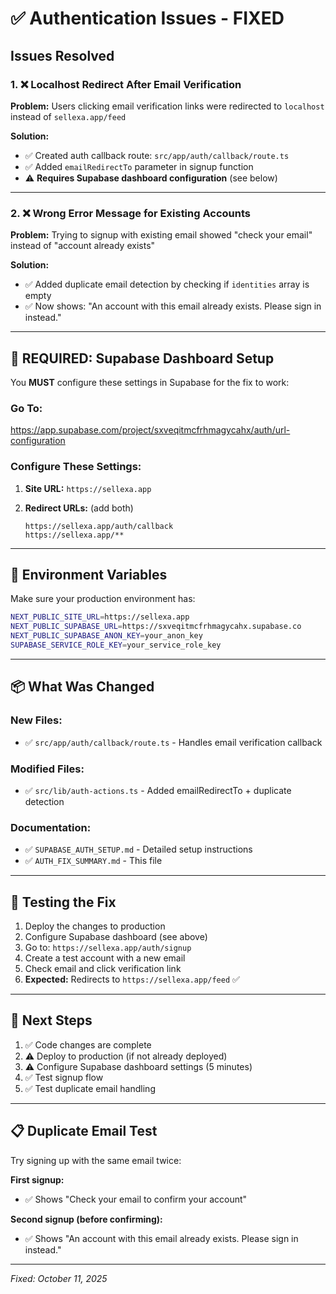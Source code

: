# ✅ Authentication Issues - FIXED

## Issues Resolved

### 1. ❌ Localhost Redirect After Email Verification

**Problem:** Users clicking email verification links were redirected to `localhost` instead of `sellexa.app/feed`

**Solution:**

- ✅ Created auth callback route: `src/app/auth/callback/route.ts`
- ✅ Added `emailRedirectTo` parameter in signup function
- ⚠️ **Requires Supabase dashboard configuration** (see below)

---

### 2. ❌ Wrong Error Message for Existing Accounts

**Problem:** Trying to signup with existing email showed "check your email" instead of "account already exists"

**Solution:**

- ✅ Added duplicate email detection by checking if `identities` array is empty
- ✅ Now shows: "An account with this email already exists. Please sign in instead."

---

## 🚨 REQUIRED: Supabase Dashboard Setup

You **MUST** configure these settings in Supabase for the fix to work:

### Go To:

https://app.supabase.com/project/sxveqitmcfrhmagycahx/auth/url-configuration

### Configure These Settings:

1. **Site URL:** `https://sellexa.app`

2. **Redirect URLs:** (add both)
   ```
   https://sellexa.app/auth/callback
   https://sellexa.app/**
   ```

---

## 🔧 Environment Variables

Make sure your production environment has:

```bash
NEXT_PUBLIC_SITE_URL=https://sellexa.app
NEXT_PUBLIC_SUPABASE_URL=https://sxveqitmcfrhmagycahx.supabase.co
NEXT_PUBLIC_SUPABASE_ANON_KEY=your_anon_key
SUPABASE_SERVICE_ROLE_KEY=your_service_role_key
```

---

## 📦 What Was Changed

### New Files:

- ✅ `src/app/auth/callback/route.ts` - Handles email verification callback

### Modified Files:

- ✅ `src/lib/auth-actions.ts` - Added emailRedirectTo + duplicate detection

### Documentation:

- ✅ `SUPABASE_AUTH_SETUP.md` - Detailed setup instructions
- ✅ `AUTH_FIX_SUMMARY.md` - This file

---

## 🧪 Testing the Fix

1. Deploy the changes to production
2. Configure Supabase dashboard (see above)
3. Go to: `https://sellexa.app/auth/signup`
4. Create a test account with a new email
5. Check email and click verification link
6. **Expected:** Redirects to `https://sellexa.app/feed` ✅

---

## 🔄 Next Steps

1. ✅ Code changes are complete
2. ⚠️ Deploy to production (if not already deployed)
3. ⚠️ Configure Supabase dashboard settings (5 minutes)
4. ✅ Test signup flow
5. ✅ Test duplicate email handling

---

## 📋 Duplicate Email Test

Try signing up with the same email twice:

**First signup:**

- ✅ Shows "Check your email to confirm your account"

**Second signup (before confirming):**

- ✅ Shows "An account with this email already exists. Please sign in instead."

---

_Fixed: October 11, 2025_

